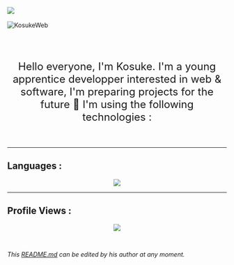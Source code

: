<a href=""><img src="https://discord.c99.nl/widget/theme-1/282514508969410561.png"  /></a>
<br/>
<br />
<img align="left" alt="KosukeWeb" src="https://github-readme-stats.vercel.app/api?username=KosukeWeb&theme=dracula&show_icons=true&hide_border=true" />

<br />
<br />
<br />


<p align="center" style="font-size: 24px;">Hello everyone, I'm Kosuke. I'm a young apprentice developper interested in web & software, I'm preparing projects for the future 🚀 I'm using the following technologies : </p>
<br />

***

## Languages :

<div align="center">
 <a href="https://github.com/KosukeWeb">
  <img src="https://skillicons.dev/icons?i=lua,js,html,css,nodejs&theme=light">
</a>
</div>


***

## Profile Views :
<p align="center"> 
  <img src="https://profile-counter.glitch.me/KosukeWeb/count.svg" />
</p>

<br/>

_This [README.md](https://github.com/KosukeWeb/KosukeWeb "README.md") can be edited by his author at any moment._

